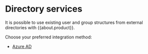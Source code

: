 # Directory services

It is possible to use existing user and group structures from external directories with {{about.product}}.

Choose your preferred integration method:

- [Azure AD](azure)
